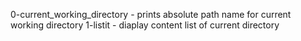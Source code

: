 0-current_working_directory  -  prints absolute path name for current working directory
1-listit - diaplay content list of current directory
